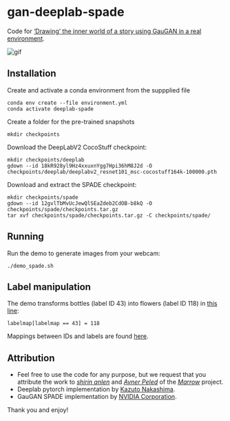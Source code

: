 # gan-deeplab-spade

Code for [‘Drawing’ the inner world of a story using GauGAN in a real environment](https://medium.com/@s.h.i.r.i.n/d8e303aaa2f9
).

![gif](https://media0.giphy.com/media/MhUBN7AEEFOjwjy78g/giphy.gif)

## Installation

Create and activate a conda environment from the suppplied file
```
conda env create --file environment.yml
conda activate deeplab-spade
```

Create a folder for the pre-trained snapshots

```
mkdir checkpoints
````

Download the DeepLabV2 CocoStuff checkpoint:
```
mkdir checkpoints/deeplab
gdown --id 18kR928yl9Hz4xxuxnYgg7Hpi36hM8J2d -O checkpoints/deeplab/deeplabv2_resnet101_msc-cocostuff164k-100000.pth
```
Download and extract the SPADE checkpoint:
```
mkdir checkpoints/spade
gdown --id 12gvlTbMvUcJewQlSEaZdeb2CdOB-b8kQ -O checkpoints/spade/checkpoints.tar.gz
tar xvf checkpoints/spade/checkpoints.tar.gz -C checkpoints/spade/
```
## Running
Run the demo to generate images from your webcam:
```
./demo_spade.sh
```

## Label manipulation
The demo transforms bottles (label ID 43) into flowers (label ID 118) in [this line](https://github.com/Marrow-AI/gan-deeplab-spade/blob/master/demo_spade.py#L285):
```
labelmap[labelmap == 43] = 118
```
Mappings between IDs and labels are found [here](https://github.com/Avnerus/deeplab-pytorch/blob/master/data/datasets/cocostuff/labels.txt).


## Attribution
- Feel free to use the code for any purpose, but we request that you attribute the work to [_shirin anlen_](https://github.com/ShirinStar) and [_Avner Peled_](https://github.com/avnerus/) of the [_Marrow_](https://shirin.works/Marrow-dev-phase-Machine-learning-immersive-theater-WIP) project.
- Deeplab pytorch implementation by [Kazuto Nakashima](https://github.com/kazuto1011/deeplab-pytorch).
- GauGAN SPADE implementation by [NVIDIA Corporation](https://github.com/NVlabs/SPADE).

Thank you and enjoy!


